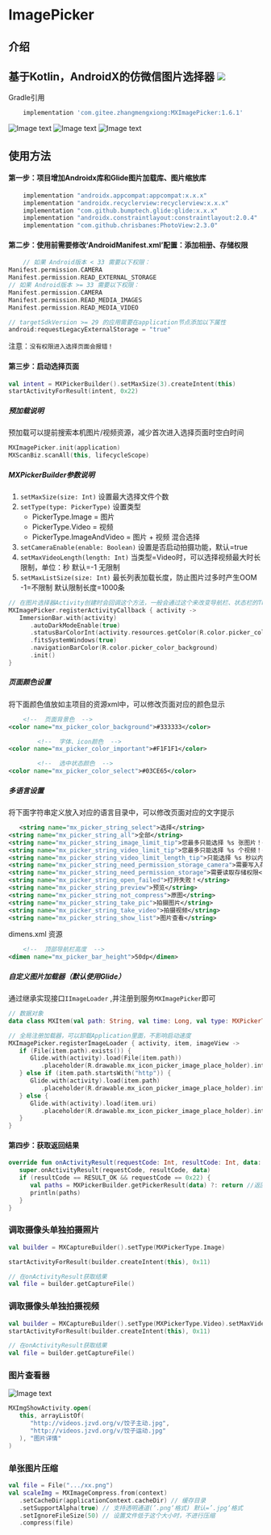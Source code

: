 # ImagePicker

## 介绍

基于Kotlin，AndroidX的仿微信图片选择器
[![](https://jitpack.io/v/com.gitee.zhangmengxiong/MXImagePicker.svg)](https://jitpack.io/#com.gitee.zhangmengxiong/MXImagePicker)
---
Gradle引用

```gradle
    implementation 'com.gitee.zhangmengxiong:MXImagePicker:1.6.1'
```

![Image text](https://gitee.com/zhangmengxiong/MXImagePicker/raw/master/imgs/screenshot1.png)
![Image text](https://gitee.com/zhangmengxiong/MXImagePicker/raw/master/imgs/screenshot2.png)
![Image text](https://gitee.com/zhangmengxiong/MXImagePicker/raw/master/imgs/screenshot3.png)

## 使用方法

#### 第一步：项目增加Androidx库和Glide图片加载库、图片缩放库

```gradle
    implementation "androidx.appcompat:appcompat:x.x.x"
    implementation "androidx.recyclerview:recyclerview:x.x.x"
    implementation "com.github.bumptech.glide:glide:x.x.x"
    implementation "androidx.constraintlayout:constraintlayout:2.0.4"
    implementation "com.github.chrisbanes:PhotoView:2.3.0"
```

#### 第二步：使用前需要修改‘AndroidManifest.xml’配置：添加相册、存储权限

```kotlin
    // 如果 Android版本 < 33 需要以下权限：
Manifest.permission.CAMERA
Manifest.permission.READ_EXTERNAL_STORAGE
// 如果 Android版本 >= 33 需要以下权限：
Manifest.permission.CAMERA
Manifest.permission.READ_MEDIA_IMAGES
Manifest.permission.READ_MEDIA_VIDEO

// targetSdkVersion >= 29 的应用需要在application节点添加以下属性
android:requestLegacyExternalStorage = "true"
```

注意：`没有权限进入选择页面会报错！`

#### 第三步：启动选择页面

```kotlin
val intent = MXPickerBuilder().setMaxSize(3).createIntent(this)
startActivityForResult(intent, 0x22)
```

##### 预加载说明

预加载可以提前搜索本机图片/视频资源，减少首次进入选择页面时空白时间

```kotlin
MXImagePicker.init(application)
MXScanBiz.scanAll(this, lifecycleScope)
```

##### MXPickerBuilder参数说明

1. `setMaxSize(size: Int)` 设置最大选择文件个数
2. `setType(type: PickerType)` 设置类型
   * PickerType.Image = 图片
   * PickerType.Video = 视频
   * PickerType.ImageAndVideo = 图片 + 视频 混合选择
3. `setCameraEnable(enable: Boolean)` 设置是否启动拍摄功能，默认=true
4. `setMaxVideoLength(length: Int)` 当类型=Video时，可以选择视频最大时长限制，单位：秒 默认=-1 无限制
5. `setMaxListSize(size: Int)` 最长列表加载长度，防止图片过多时产生OOM -1=不限制 默认限制长度=1000条

```kotlin
// 在图片选择器Activity创建时会回调这个方法，一般会通过这个来改变导航栏、状态栏的Theme,demo中搭配`ImmersionBar`来实现沉浸式效果
MXImagePicker.registerActivityCallback { activity ->
   ImmersionBar.with(activity)
      .autoDarkModeEnable(true)
      .statusBarColorInt(activity.resources.getColor(R.color.picker_color_background))
      .fitsSystemWindows(true)
      .navigationBarColor(R.color.picker_color_background)
      .init()
}

```

##### 页面颜色设置

将下面颜色值放如主项目的资源xml中，可以修改页面对应的颜色显示

```xml
    <!--  页面背景色  -->
<color name="mx_picker_color_background">#333333</color>

        <!--  字体、icon颜色  -->
<color name="mx_picker_color_important">#F1F1F1</color>

        <!--  选中状态颜色  -->
<color name="mx_picker_color_select">#03CE65</color>
```

##### 多语言设置

将下面字符串定义放入对应的语言目录中，可以修改页面对应的文字提示

```xml
   <string name="mx_picker_string_select">选择</string>
<string name="mx_picker_string_all">全部</string>
<string name="mx_picker_string_image_limit_tip">您最多只能选择 %s 张图片！</string>
<string name="mx_picker_string_video_limit_tip">您最多只能选择 %s 个视频！</string>
<string name="mx_picker_string_video_limit_length_tip">只能选择 %s 秒以内的视频</string>
<string name="mx_picker_string_need_permission_storage_camera">需要写入存储、相机权限</string>
<string name="mx_picker_string_need_permission_storage">需要读取存储权限</string>
<string name="mx_picker_string_open_failed">打开失败！</string>
<string name="mx_picker_string_preview">预览</string>
<string name="mx_picker_string_not_compress">原图</string>
<string name="mx_picker_string_take_pic">拍摄图片</string>
<string name="mx_picker_string_take_video">拍摄视频</string>
<string name="mx_picker_string_show_list">图片查看</string>
```

dimens.xml 资源

```xml
    <!--  顶部导航栏高度  -->
<dimen name="mx_picker_bar_height">50dp</dimen>
```

##### 自定义图片加载器（默认使用Glide）

通过继承实现接口`IImageLoader` ,并注册到服务`MXImagePicker`即可

```kotlin
// 数据对象
data class MXItem(val path: String, val time: Long, val type: MXPickerType, val duration: Int = 0)

// 全局注册加载器，可以卸载Application里面，不影响启动速度
MXImagePicker.registerImageLoader { activity, item, imageView ->
   if (File(item.path).exists()) {
      Glide.with(activity).load(File(item.path))
         .placeholder(R.drawable.mx_icon_picker_image_place_holder).into(imageView)
   } else if (item.path.startsWith("http")) {
      Glide.with(activity).load(item.path)
         .placeholder(R.drawable.mx_icon_picker_image_place_holder).into(imageView)
   } else {
      Glide.with(activity).load(item.uri)
         .placeholder(R.drawable.mx_icon_picker_image_place_holder).into(imageView)
   }
}
```

#### 第四步：获取返回结果

```kotlin
override fun onActivityResult(requestCode: Int, resultCode: Int, data: Intent?) {
   super.onActivityResult(requestCode, resultCode, data)
   if (resultCode == RESULT_OK && requestCode == 0x22) {
      val paths = MXPickerBuilder.getPickerResult(data) ?: return //返回List<String>类型数据
      println(paths)
   }
}
```

### 调取摄像头单独拍摄照片

```kotlin
val builder = MXCaptureBuilder().setType(MXPickerType.Image)

startActivityForResult(builder.createIntent(this), 0x11)

// 在onActivityResult获取结果
val file = builder.getCaptureFile()
```

### 调取摄像头单独拍摄视频

```kotlin
val builder = MXCaptureBuilder().setType(MXPickerType.Video).setMaxVideoLength(10)
startActivityForResult(builder.createIntent(this), 0x11)

// 在onActivityResult获取结果
val file = builder.getCaptureFile()
```

### 图片查看器

![Image text](https://gitee.com/zhangmengxiong/MXImagePicker/raw/master/imgs/screenshot3.png)

```kotlin
MXImgShowActivity.open(
   this, arrayListOf(
      "http://videos.jzvd.org/v/饺子主动.jpg",
      "http://videos.jzvd.org/v/饺子运动.jpg"
   ), "图片详情"
)
```

### 单张图片压缩

```kotlin
val file = File(".../xx.png")
val scaleImg = MXImageCompress.from(context)
   .setCacheDir(applicationContext.cacheDir) // 缓存目录
   .setSupportAlpha(true) // 支持透明通道(’.png‘格式) 默认=’.jpg‘格式
   .setIgnoreFileSize(50) // 设置文件低于这个大小时，不进行压缩
   .compress(file)

```